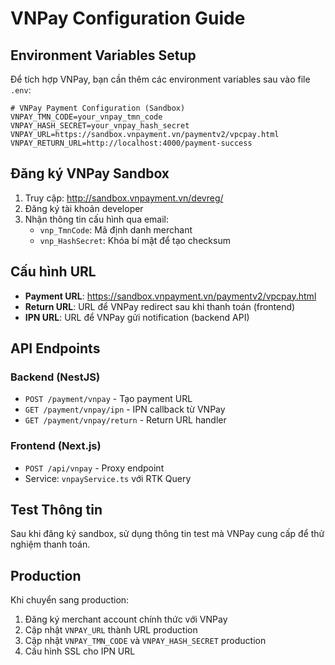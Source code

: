 # VNPay Configuration Guide

## Environment Variables Setup

Để tích hợp VNPay, bạn cần thêm các environment variables sau vào file `.env`:

```env
# VNPay Payment Configuration (Sandbox)
VNPAY_TMN_CODE=your_vnpay_tmn_code
VNPAY_HASH_SECRET=your_vnpay_hash_secret
VNPAY_URL=https://sandbox.vnpayment.vn/paymentv2/vpcpay.html
VNPAY_RETURN_URL=http://localhost:4000/payment-success
```

## Đăng ký VNPay Sandbox

1. Truy cập: http://sandbox.vnpayment.vn/devreg/
2. Đăng ký tài khoản developer
3. Nhận thông tin cấu hình qua email:
   - `vnp_TmnCode`: Mã định danh merchant
   - `vnp_HashSecret`: Khóa bí mật để tạo checksum

## Cấu hình URL

- **Payment URL**: https://sandbox.vnpayment.vn/paymentv2/vpcpay.html
- **Return URL**: URL để VNPay redirect sau khi thanh toán (frontend)
- **IPN URL**: URL để VNPay gửi notification (backend API)

## API Endpoints

### Backend (NestJS)
- `POST /payment/vnpay` - Tạo payment URL
- `GET /payment/vnpay/ipn` - IPN callback từ VNPay
- `GET /payment/vnpay/return` - Return URL handler

### Frontend (Next.js)
- `POST /api/vnpay` - Proxy endpoint
- Service: `vnpayService.ts` với RTK Query

## Test Thông tin

Sau khi đăng ký sandbox, sử dụng thông tin test mà VNPay cung cấp để thử nghiệm thanh toán.

## Production

Khi chuyển sang production:
1. Đăng ký merchant account chính thức với VNPay
2. Cập nhật `VNPAY_URL` thành URL production
3. Cập nhật `VNPAY_TMN_CODE` và `VNPAY_HASH_SECRET` production
4. Cấu hình SSL cho IPN URL 